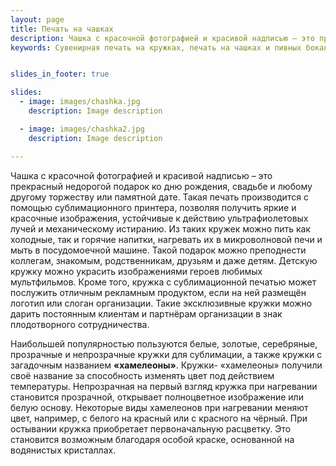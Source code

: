 ```yaml
---
layout: page
title: Печать на чашках
description: Чашка с красочной фотографией и красивой надписью – это прекрасный недорогой подарок. Такая печать производится с помощью сублимационного принтера, позволяя получить яркие и красочные изображения. 
keywords: Сувенирная печать на кружках, печать на чашках и пивных бокалах, печать на кружках-хамелионах,сублимационная печать, печать на кружке от 1 штуки.


slides_in_footer: true

slides:
  - image: images/chashka.jpg
    description: Image description

  - image: images/chashka2.jpg
    description: Image description

---
```



 Чашка с красочной фотографией и красивой надписью – это прекрасный недорогой подарок ко дню рождения, свадьбе и любому другому торжеству или памятной дате. Такая печать производится с помощью сублимационного принтера, позволяя получить яркие и красочные изображения, устойчивые к действию ультрафиолетовых лучей и механическому истиранию. Из таких кружек можно пить как холодные, так и горячие напитки, нагревать их в микроволновой печи и мыть в посудомоечной машине. 
 Такой подарок можно преподнести коллегам, знакомым, родственникам, друзьям и даже детям. Детскую кружку можно украсить изображениями героев любимых мультфильмов. Кроме того, кружка с сублимационной печатью может послужить отличным рекламным продуктом, если на ней размещён логотип или слоган организации. Такие эксклюзивные кружки можно дарить постоянным клиентам и партнёрам организации в знак плодотворного сотрудничества.
 
 Наибольшей популярностью  пользуются белые, золотые, серебряные, прозрачные и непрозрачные кружки для сублимации, а также кружки с загадочным названием **«хамелеоны»**. Кружки- «хамелеоны» получили своё название за способность изменять цвет под действием температуры. Непрозрачная на первый взгляд кружка при нагревании становится прозрачной, открывает полноцветное изображение или белую основу. Некоторые виды хамелеонов при нагревании меняют цвет, например, с белого на красный или с красного на чёрный. При остывании кружка приобретает первоначальную расцветку. Это становится возможным благодаря особой краске, основанной на водянистых кристаллах.
